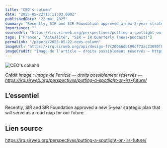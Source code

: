 ```yaml
---
title: "CEO's column"
date: "2025-05-22T13:11:03.000Z"
publishedDate: "22 mai 2025"
summary: "Recently, SIR and SIR Foundation approved a new 5-year strategic plan that will serve as a road map for our future."
importance: ""
sourceUrl: "https://irq.sirweb.org/perspectives/putting-a-spotlight-on-irs-future/"
tags: ["France", "Actualité", "SIR — IR Quarterly (news/podcast)"]
permalink: "/papers/2025-05-22-ceos-column"
imageUrl: "https://irq.sirweb.org/api/design-f7c20066db199df73ac23090f00f5d89/favicon.png"
imageCredit: "Image de l’article — droits possiblement réservés — https://irq.sirweb.org/perspectives/putting-a-spotlight-on-irs-future/"
---
```


![CEO's column](https://irq.sirweb.org/api/design-f7c20066db199df73ac23090f00f5d89/favicon.png)

*Crédit image : Image de l’article — droits possiblement réservés — https://irq.sirweb.org/perspectives/putting-a-spotlight-on-irs-future/*

## L’essentiel

Recently, SIR and SIR Foundation approved a new 5-year strategic plan that will serve as a road map for our future.

## Lien source

https://irq.sirweb.org/perspectives/putting-a-spotlight-on-irs-future/
